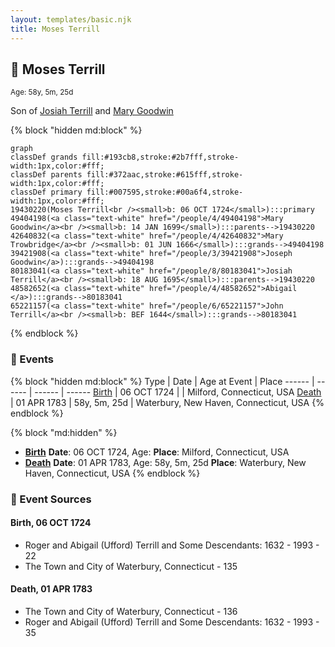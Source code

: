 ```yaml
---
layout: templates/basic.njk
title: Moses Terrill
---
```

## 🔵 Moses Terrill
<small>Age: 58y, 5m, 25d</small>

Son of [Josiah Terrill](/people/8/80183041) and [Mary Goodwin](/people/4/49404198)

{% block "hidden md:block" %}
```mermaid
graph
classDef grands fill:#193cb8,stroke:#2b7fff,stroke-width:1px,color:#fff;
classDef parents fill:#372aac,stroke:#615fff,stroke-width:1px,color:#fff;
classDef primary fill:#007595,stroke:#00a6f4,stroke-width:1px,color:#fff;
19430220(Moses Terrill<br /><small>b: 06 OCT 1724</small>):::primary
49404198(<a class="text-white" href="/people/4/49404198">Mary Goodwin</a><br /><small>b: 14 JAN 1699</small>):::parents-->19430220
42640832(<a class="text-white" href="/people/4/42640832">Mary Trowbridge</a><br /><small>b: 01 JUN 1666</small>):::grands-->49404198
39421908(<a class="text-white" href="/people/3/39421908">Joseph Goodwin</a>):::grands-->49404198
80183041(<a class="text-white" href="/people/8/80183041">Josiah Terrill</a><br /><small>b: 18 AUG 1695</small>):::parents-->19430220
48582652(<a class="text-white" href="/people/4/48582652">Abigail </a>):::grands-->80183041
65221157(<a class="text-white" href="/people/6/65221157">John Terrill</a><br /><small>b: BEF 1644</small>):::grands-->80183041
```
{% endblock %}

### 📆 Events

{% block "hidden md:block" %}
Type | Date | Age at Event | Place
------ | ------ | ------ | ------
[Birth](#event-event-2) | 06 OCT 1724 |  | Milford, Connecticut, USA
[Death](#event-event-3) | 01 APR 1783 | 58y, 5m, 25d | Waterbury, New Haven, Connecticut, USA
{% endblock %}

{% block "md:hidden" %}
- **[Birth](#event-event-2)**
**Date**: 06 OCT 1724, Age:
**Place**: Milford, Connecticut, USA
- **[Death](#event-event-3)**
**Date**: 01 APR 1783, Age: 58y, 5m, 25d
**Place**: Waterbury, New Haven, Connecticut, USA
{% endblock %}

### 📰 Event Sources

#### <a id="event-event-2"></a> Birth, 06 OCT 1724
* Roger and Abigail (Ufford) Terrill and Some Descendants: 1632 - 1993  - 22
* The Town and City of Waterbury, Connecticut  - 135

#### <a id="event-event-3"></a> Death, 01 APR 1783
* The Town and City of Waterbury, Connecticut  - 136
* Roger and Abigail (Ufford) Terrill and Some Descendants: 1632 - 1993  - 35